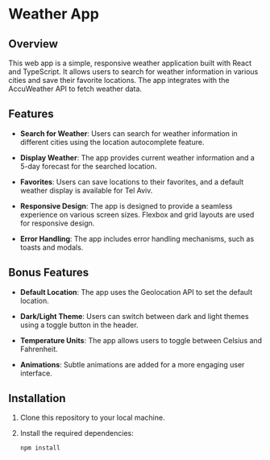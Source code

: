 # Weather App

## Overview

This web app is a simple, responsive weather application built with React and TypeScript. It allows users to search for weather information in various cities and save their favorite locations. The app integrates with the AccuWeather API to fetch weather data.

## Features

- **Search for Weather**: Users can search for weather information in different cities using the location autocomplete feature.

- **Display Weather**: The app provides current weather information and a 5-day forecast for the searched location.

- **Favorites**: Users can save locations to their favorites, and a default weather display is available for Tel Aviv.

- **Responsive Design**: The app is designed to provide a seamless experience on various screen sizes. Flexbox and grid layouts are used for responsive design.

- **Error Handling**: The app includes error handling mechanisms, such as toasts and modals.

## Bonus Features

- **Default Location**: The app uses the Geolocation API to set the default location.

- **Dark/Light Theme**: Users can switch between dark and light themes using a toggle button in the header.

- **Temperature Units**: The app allows users to toggle between Celsius and Fahrenheit.

- **Animations**: Subtle animations are added for a more engaging user interface.

## Installation

1. Clone this repository to your local machine.

2. Install the required dependencies:

   ```bash
   npm install
